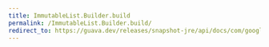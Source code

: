 ```yaml
---
title: ImmutableList.Builder.build
permalink: /ImmutableList.Builder.build/
redirect_to: https://guava.dev/releases/snapshot-jre/api/docs/com/google/common/collect/ImmutableList.Builder.html#build--
---
```

